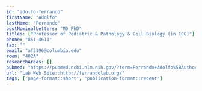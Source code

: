 ```yaml
---
id: "adolfo-ferrando"
firstName: "Adolfo"
lastName: "Ferrando"
postNominalLetters: "MD PhD"
titles: ["Professor of Pediatric & Pathology & Cell Biology (in ICG)"]
phone: "851-4611"
fax: ""
email: "af2196@columbia.edu"
room: "402A"
researchAreas: []
pubmed: "https://pubmed.ncbi.nlm.nih.gov/?term=Ferrando+Adolfo%5BAuthor%5D&sort=pubdate"
url: "Lab Web Site::http://ferrandolab.org/"
tags: ["page-format::short", "publication-format::recent"]
---
```

